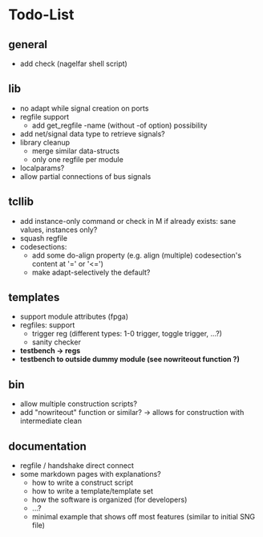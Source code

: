# Todo-List

## general
- add check (nagelfar shell script)

## lib
- no adapt while signal creation on ports
- regfile support
  - add get\_regfile -name (without -of option) possibility
- add net/signal data type to retrieve signals?
- library cleanup
  - merge similar data-structs
  - only one regfile per module
- localparams?
- allow partial connections of bus signals

## tcllib
- add instance-only command or check in M if already exists: sane values, instances only?
- squash regfile
- codesections:
  - add some do-align property (e.g. align (multiple) codesection's content at '=' or '<=')
  - make adapt-selectively the default?

## templates
- support module attributes (fpga)
- regfiles: support
  - trigger reg (different types: 1-0 trigger, toggle trigger, ...?)
  - sanity checker
- **testbench -> regs**
- **testbench to outside dummy module (see nowriteout function ?)**

## bin
- allow multiple construction scripts?
- add "nowriteout" function or similar? -> allows for construction with intermediate clean

## documentation
- regfile / handshake direct connect
- some markdown pages with explanations?
  - how to write a construct script
  - how to write a template/template set
  - how the software is organized (for developers)
  - ...?
  - minimal example that shows off most features (similar to initial SNG file)
